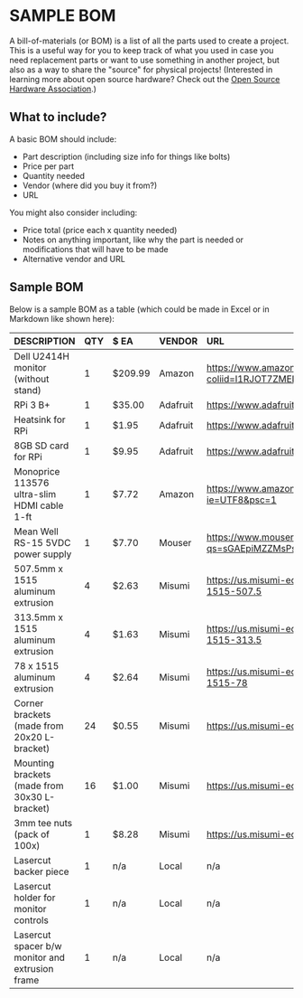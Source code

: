 # SAMPLE BOM

A bill-of-materials (or BOM) is a list of all the parts used to create a project. This is a useful way for you to keep track of what you used in case you need replacement parts or want to use something in another project, but also as a way to share the "source" for physical projects! (Interested in learning more about open source hardware? Check out the [Open Source Hardware Association](https://www.oshwa.org/).)

## What to include?  
A basic BOM should include:

* Part description (including size info for things like bolts)  
* Price per part  
* Quantity needed  
* Vendor (where did you buy it from?)  
* URL

You might also consider including:  

* Price total (price each x quantity needed)  
* Notes on anything important, like why the part is needed or modifications that will have to be made  
* Alternative vendor and URL  

## Sample BOM  
Below is a sample BOM as a table (which could be made in Excel or in Markdown like shown here):

| DESCRIPTION | QTY | $ EA | VENDOR | URL |  
|:---|:---|:---|:---|:---|  
| Dell U2414H monitor (without stand) | 1 | $209.99 | Amazon | https://www.amazon.com/dp/B01BIXP7D2/?coliid=I1RJOT7ZMELEYN&colid=2RXDYDGS2Z49T&psc=0&ref_=lv_ov_lig_dp_it |  
| RPi 3 B+ | 1 | $35.00 | Adafruit | https://www.adafruit.com/product/3775 |  
| Heatsink for RPi | 1 | $1.95 | Adafruit | https://www.adafruit.com/product/3082 |  
| 8GB SD card for RPi | 1 | $9.95 | Adafruit | https://www.adafruit.com/product/2692 |  
| Monoprice 113576 ultra-slim HDMI cable 1-ft | 1 | $7.72 | Amazon | https://www.amazon.com/gp/product/B014RONV5K/ref=oh_aui_detailpage_o00_s00?ie=UTF8&psc=1 |  
| Mean Well RS-15 5VDC power supply | 1 | $7.70 | Mouser | https://www.mouser.com/ProductDetail/MEAN-WELL/RS-15-5?qs=sGAEpiMZZMsPs3th5F8koLyet0YgzS6s38Vt3wiNjj8%3d |  
| 507.5mm x 1515 aluminum extrusion | 4 | $2.63 | Misumi | https://us.misumi-ec.com/vona2/detail/110300465870/?ProductCode=HFS3-1515-507.5 |  
| 313.5mm x 1515 aluminum extrusion | 4 | $1.63 | Misumi | https://us.misumi-ec.com/vona2/detail/110300465870/?ProductCode=HFS3-1515-313.5 |  
| 78 x 1515 aluminum extrusion | 4 | $2.64 | Misumi | https://us.misumi-ec.com/vona2/detail/110300465870/?ProductCode=HFS3-1515-78 |  
| Corner brackets (made from 20x20 L-bracket)| 24 | $0.55 | Misumi | https://us.misumi-ec.com/vona2/detail/221005173258/?ProductCode=AA20204 |  
| Mounting brackets (made from 30x30 L-bracket) | 16 | $1.00 | Misumi | https://us.misumi-ec.com/vona2/detail/221005173258/?ProductCode=AA30304 |  
| 3mm tee nuts (pack of 100x) | 1 | $8.28 | Misumi | https://us.misumi-ec.com/vona2/detail/110300465710/?ProductCode=HNSQ3-3 |  
| Lasercut backer piece | 1 | n/a | Local | n/a |  
| Lasercut holder for monitor controls | 1 | n/a | Local | n/a |  
| Lasercut spacer b/w monitor and extrusion frame | 1 | n/a | Local | n/a |  

